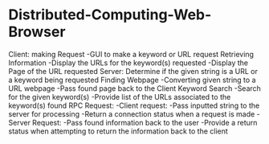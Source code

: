 # Distributed-Computing-Web-Browser

Client:                                                                                                                                                                               making Request
   -GUI to make a keyword or URL request
  Retrieving Information
    -Display the URLs for the keyword(s) requested
    -Display the Page of the URL requested
Server:
  Determine if the given string is a URL or a keyword being requested
    Finding Webpage
      -Converting given string to a URL webpage 
      -Pass found page back to the Client
    Keyword Search
      -Search for the given keyword(s)
      -Provide list of the URLs associated to the keyword(s) found
RPC Request:
  -Client request:
    -Pass inputted string to the server for processing
    -Return a connection status when a request is made
  -Server Request:
    -Pass found information back to the user
    -Provide a return status when attempting to return the information back to the client
